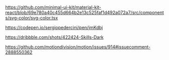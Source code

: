 https://github.com/minimal-ui-kit/material-kit-react/blob/69e780a40c455d664b2e13c525faf1d492a072a7/src/components/svg-color/svg-color.tsx

https://codepen.io/sergiopedercini/pen/jmKdbj

https://dribbble.com/shots/422424-Skills-Dark

https://github.com/motiondivision/motion/issues/914#issuecomment-2888550362
